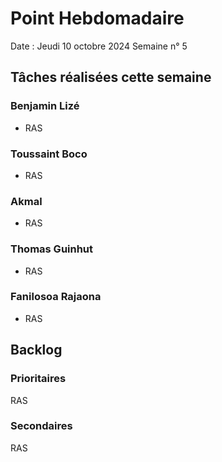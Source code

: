 # Point Hebdomadaire

Date : Jeudi 10 octobre 2024
Semaine n° 5

## Tâches réalisées cette semaine


### Benjamin Lizé

- RAS

### Toussaint Boco

- RAS

### Akmal

- RAS

### Thomas Guinhut

- RAS

### Fanilosoa Rajaona

- RAS

## Backlog

### Prioritaires

RAS

### Secondaires

RAS